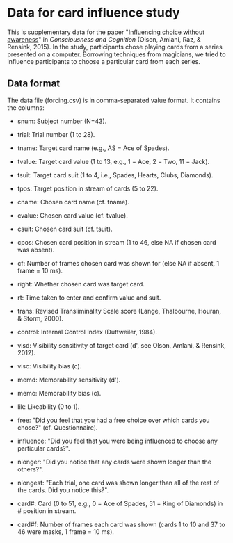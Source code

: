 # Data for card influence study

This is supplementary data
for the paper "[Influencing choice without awareness](http://www.sciencedirect.com/science/article/pii/S1053810015000057)"
in *Consciousness and Cognition*
(Olson, Amlani, Raz, & Rensink, 2015).
In the study,
participants chose playing cards
from a series presented on a computer.
Borrowing techniques from magicians,
we tried to influence participants to choose
a particular card from each series.

## Data format

The data file (forcing.csv) is in comma-separated value format.
It contains the columns:

- snum:      Subject number (N=43).

- trial:     Trial number (1 to 28).

- tname:     Target card name (e.g., AS = Ace of Spades).

- tvalue:    Target card value (1 to 13, e.g., 1 = Ace, 2 = Two, 11 = Jack).

- tsuit:     Target card suit (1 to 4, i.e., Spades, Hearts, Clubs, Diamonds).

- tpos:      Target position in stream of cards (5 to 22).

- cname:     Chosen card name (cf. tname).

- cvalue:    Chosen card value (cf. tvalue).

- csuit:     Chosen card suit (cf. tsuit).

- cpos:      Chosen card position in stream (1 to 46, else NA if chosen card was absent).

- cf:        Number of frames chosen card was shown for (else NA if absent, 1 frame = 10 ms).

- right:     Whether chosen card was target card.

- rt:        Time taken to enter and confirm value and suit.

- trans:     Revised Transliminality Scale score (Lange, Thalbourne, Houran, & Storm, 2000).

- control:   Internal Control Index (Duttweiler, 1984).

- visd:      Visibility sensitivity of target card (d', see Olson, Amlani, & Rensink, 2012).

- visc:      Visibility bias (c).

- memd:      Memorability sensitivity (d').

- memc:      Memorability bias (c).

- lik:       Likeability (0 to 1).

- free:      "Did you feel that you had a free choice over which cards you chose?" (cf. Questionnaire).

- influence: "Did you feel that you were being influenced to choose any particular cards?".

- nlonger:   "Did you notice that any cards were shown longer than the others?".

- nlongest:  "Each trial, one card was shown longer than all of the rest of the cards. Did you notice this?".

- card#:     Card (0 to 51, e.g., 0 = Ace of Spades, 51 = King of Diamonds) in # position in stream.

- card#f:    Number of frames each card was shown (cards 1 to 10 and 37 to 46 were masks, 1 frame = 10 ms).
